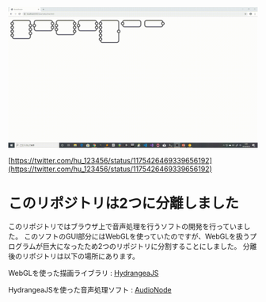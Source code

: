 ![demo](image/demo.gif)

[https://twitter.com/hu_123456/status/1175426469339656192](https://twitter.com/hu_123456/status/1175426469339656192)

# このリポジトリは2つに分離しました
このリポジトリではブラウザ上で音声処理を行うソフトの開発を行っていました。
このソフトのGUI部分にはWebGLを使っていたのですが、WebGLを扱うプログラムが巨大になったため2つのリポジトリに分割することにしました。
分離後のリポジトリは以下の場所にあります。

WebGLを使った描画ライブラリ : [HydrangeaJS](https://github.com/wakewakame/HydrangeaJS)

HydrangeaJSを使った音声処理ソフト : [AudioNode](https://github.com/wakewakame/AudioNode)